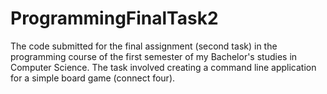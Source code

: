 # ProgrammingFinalTask2

The code submitted for the final assignment (second task) in the programming course of the first semester of my Bachelor's studies in Computer Science. 
The task involved creating a command line application for a simple board game (connect four).
